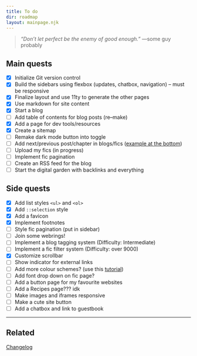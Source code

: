 ```yaml
---
title: To do
dir: roadmap
layout: mainpage.njk
---
```


> _“Don’t let perfect be the enemy of good enough.”_ —some guy probably

## Main quests

- [x] Initialize Git version control
- [x] Build the sidebars using flexbox (updates, chatbox, navigation) – must be responsive
- [x] Finalize layout and use 11ty to generate the other pages
- [x] Use markdown for site content
- [x] Start a blog
- [ ] Add table of contents for blog posts (re–make)
- [x] Add a page for dev tools/resources
- [x] Create a sitemap
- [ ] Remake dark mode button into toggle
- [ ] Add next/previous post/chapter in blogs/fics ([example at the bottom](https://hugo-terminal.vercel.app/posts/markdown-syntax))
- [ ] Upload my fics (in progress)
- [ ] Implement fic pagination
- [ ] Create an RSS feed for the blog
- [ ] Start the digital garden with backlinks and everything

## Side quests

- [x] Add list styles `<ul>` and `<ol>`
- [x] Add `::selection` style
- [x] Add a favicon
- [x] Implement footnotes
- [ ] Style fic pagination (put in sidebar)
- [ ] Join some webrings!
- [ ] Implement a blog tagging system (Difficulty: Intermediate)
- [ ] Implement a fic filter system (Difficulty: over 9000)
- [x] Customize scrollbar
- [ ] Show indicator for external links
- [ ] Add more colour schemes? (use this [tutorial](https://lukelowrey.com/css-variable-theme-switcher/))
- [ ] Add font drop down on fic page?
- [ ] Add a button page for my favourite websites
- [ ] Add a Recipes page??? idk
- [ ] Make images and iframes responsive
- [ ] Make a cute site button
- [ ] Add a chatbox and link to guestbook

---

## Related

[Changelog](/changelog)
